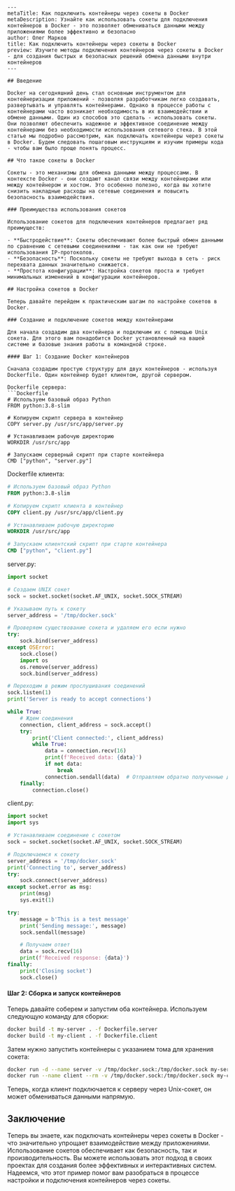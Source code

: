 ```
---
metaTitle: Как подключить контейнеры через сокеты в Docker
metaDescription: Узнайте как использовать сокеты для подключения контейнеров в Docker - это позволяет обмениваться данными между приложениями более эффективно и безопасно 
author: Олег Марков
title: Как подключить контейнеры через сокеты в Docker
preview: Изучите методы подключения контейнеров через сокеты в Docker - для создания быстрых и безопасных решений обмена данными внутри контейнеров
---

## Введение

Docker на сегодняшний день стал основным инструментом для контейнеризации приложений - позволяя разработчикам легко создавать, развертывать и управлять контейнерами. Однако в процессе работы с контейнерами часто возникает необходимость в их взаимодействии и обмене данными. Один из способов это сделать - использовать сокеты. Они позволяют обеспечить надежное и эффективное соединение между контейнерами без необходимости использования сетевого стека. В этой статье мы подробно рассмотрим, как подключать контейнеры через сокеты в Docker. Будем следовать пошаговым инструкциям и изучим примеры кода - чтобы вам было проще понять процесс.

## Что такое сокеты в Docker

Сокеты - это механизмы для обмена данными между процессами. В контексте Docker - они создают канал связи между контейнерами или между контейнером и хостом. Это особенно полезно, когда вы хотите снизить накладные расходы на сетевые соединения и повысить безопасность взаимодействия.

### Преимущества использования сокетов

Использование сокетов для подключения контейнеров предлагает ряд преимуществ:

- **Быстродействие**: Сокеты обеспечивают более быстрый обмен данными по сравнению с сетевыми соединениями - так как они не требуют использования IP-протоколов.
- **Безопасность**: Поскольку сокеты не требуют выхода в сеть - риск перехвата данных значительно снижается.
- **Простота конфигурации**: Настройка сокетов проста и требует минимальных изменений в конфигурации контейнеров.

## Настройка сокетов в Docker

Теперь давайте перейдем к практическим шагам по настройке сокетов в Docker.

### Создание и подключение сокетов между контейнерами

Для начала создадим два контейнера и подключим их с помощью Unix сокета. Для этого вам понадобится Docker установленный на вашей системе и базовые знания работы в командной строке.

#### Шаг 1: Создание Docker контейнеров

Сначала создадим простую структуру для двух контейнеров - используя Dockerfile. Один контейнер будет клиентом, другой сервером.

Dockerfile сервера:
```Dockerfile
# Используем базовый образ Python
FROM python:3.8-slim

# Копируем скрипт сервера в контейнер
COPY server.py /usr/src/app/server.py

# Устанавливаем рабочую директорию
WORKDIR /usr/src/app

# Запускаем серверный скрипт при старте контейнера
CMD ["python", "server.py"]
```

Dockerfile клиента:
```Dockerfile
# Используем базовый образ Python
FROM python:3.8-slim

# Копируем скрипт клиента в контейнер
COPY client.py /usr/src/app/client.py

# Устанавливаем рабочую директорию
WORKDIR /usr/src/app

# Запускаем клиентский скрипт при старте контейнера
CMD ["python", "client.py"]
```

server.py:
```python
import socket

# Создаем UNIX сокет
sock = socket.socket(socket.AF_UNIX, socket.SOCK_STREAM)

# Указываем путь к сокету
server_address = '/tmp/docker.sock'

# Проверяем существование сокета и удаляем его если нужно
try:
    sock.bind(server_address)
except OSError:
    sock.close()
    import os
    os.remove(server_address)
    sock.bind(server_address)

# Переходим в режим прослушивания соединений
sock.listen(1)
print('Server is ready to accept connections')

while True:
    # Ждем соединения
    connection, client_address = sock.accept()
    try:
        print('Client connected:', client_address)
        while True:
            data = connection.recv(16)
            print(f'Received data: {data}')
            if not data:
                break
            connection.sendall(data)  # Отправляем обратно полученные данные
    finally:
        connection.close()
```

client.py:
```python
import socket
import sys

# Устанавливаем соединение с сокетом
sock = socket.socket(socket.AF_UNIX, socket.SOCK_STREAM)

# Подключаемся к сокету
server_address = '/tmp/docker.sock'
print('Connecting to', server_address)
try:
    sock.connect(server_address)
except socket.error as msg:
    print(msg)
    sys.exit(1)

try:
    message = b'This is a test message'
    print('Sending message:', message)
    sock.sendall(message)

    # Получаем ответ
    data = sock.recv(16)
    print(f'Received response: {data}')
finally:
    print('Closing socket')
    sock.close()
```

#### Шаг 2: Сборка и запуск контейнеров

Теперь давайте соберем и запустим оба контейнера. Используем следующую команду для сборки:

```bash
docker build -t my-server . -f Dockerfile.server
docker build -t my-client . -f Dockerfile.client
```

Затем нужно запустить контейнеры с указанием тома для хранения сокета:

```bash
docker run -d --name server -v /tmp/docker.sock:/tmp/docker.sock my-server
docker run --name client --rm -v /tmp/docker.sock:/tmp/docker.sock my-client
```

Теперь, когда клиент подключается к серверу через Unix-сокет, он может обмениваться данными напрямую.

## Заключение

Теперь вы знаете, как подключать контейнеры через сокеты в Docker - что значительно упрощает взаимодействие между приложениями. Использование сокетов обеспечивает как безопасность, так и производительность. Вы можете использовать этот подход в своих проектах для создания более эффективных и интерактивных систем. Надеемся, что этот пример помог вам разобраться в процессе настройки и подключения контейнеров через сокеты.